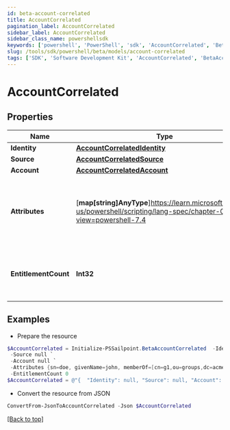 ```yaml
---
id: beta-account-correlated
title: AccountCorrelated
pagination_label: AccountCorrelated
sidebar_label: AccountCorrelated
sidebar_class_name: powershellsdk
keywords: ['powershell', 'PowerShell', 'sdk', 'AccountCorrelated', 'BetaAccountCorrelated'] 
slug: /tools/sdk/powershell/beta/models/account-correlated
tags: ['SDK', 'Software Development Kit', 'AccountCorrelated', 'BetaAccountCorrelated']
---
```



# AccountCorrelated

## Properties

Name | Type | Description | Notes
------------ | ------------- | ------------- | -------------
**Identity** | [**AccountCorrelatedIdentity**](account-correlated-identity) |  | [required]
**Source** | [**AccountCorrelatedSource**](account-correlated-source) |  | [required]
**Account** | [**AccountCorrelatedAccount**](account-correlated-account) |  | [required]
**Attributes** | [**map[string]AnyType**]https://learn.microsoft.com/en-us/powershell/scripting/lang-spec/chapter-04?view=powershell-7.4 | The attributes associated with the account.  Attributes are unique per source. | [required]
**EntitlementCount** | **Int32** | The number of entitlements associated with this account. | [optional] 

## Examples

- Prepare the resource
```powershell
$AccountCorrelated = Initialize-PSSailpoint.BetaAccountCorrelated  -Identity null `
 -Source null `
 -Account null `
 -Attributes {sn=doe, givenName=john, memberOf=[cn=g1,ou=groups,dc=acme,dc=com, cn=g2,ou=groups,dc=acme,dc=com, cn=g3,ou=groups,dc=acme,dc=com]} `
 -EntitlementCount 0
$AccountCorrelated = @"{  "Identity": null, "Source": null, "Account": null, "Attributes": {"sn": "doe", "givenName": "john", "memberOf":["cn",":", "g1","ou",":", "groups","dc",":", "acme","dc",":", "com", "cn",":", "g2","ou",":", "groups","dc",":", "acme","dc",":", "com", "cn",":", "g3","ou",":", "groups","dc",":", "acme","dc",":", "com]}", "EntitlementCount:", "0"] }}"@
```

- Convert the resource from JSON
```powershell
ConvertFrom-JsonToAccountCorrelated -Json $AccountCorrelated
```


[[Back to top]](#) 

